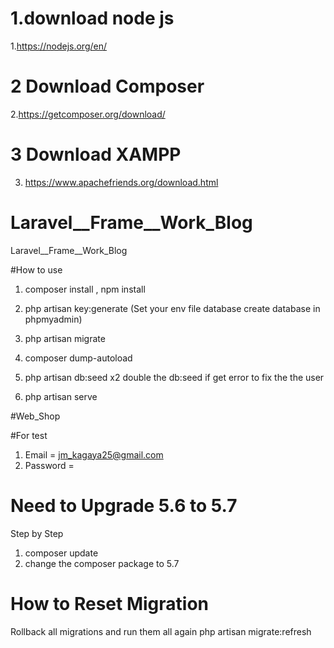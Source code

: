
# 1.download node js
1.https://nodejs.org/en/
# 2 Download Composer 
2.https://getcomposer.org/download/
# 3 Download XAMPP
3. https://www.apachefriends.org/download.html



# Laravel__Frame__Work_Blog
Laravel__Frame__Work_Blog

#How to use 
1. composer install , npm install 
2. php artisan key:generate 
(Set your env file database create database in phpmyadmin)
3. php artisan migrate
4. composer dump-autoload
5. php artisan db:seed
x2 double the db:seed if get error to fix the the user

6. php artisan serve 


#Web_Shop

#For test
1. Email = jm_kagaya25@gmail.com
2. Password = 





# Need to Upgrade  5.6 to 5.7 

Step by Step 

1. composer update
2. change the composer package to 5.7 




# How to Reset Migration
Rollback all migrations and run them all again
php artisan migrate:refresh


